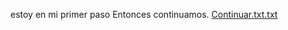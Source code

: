 estoy en mi primer paso
Entonces continuamos.
[Continuar.txt.txt](https://github.com/GamalielMASTER/nuevo_repositorio/files/9841097/Continuar.txt.txt)
